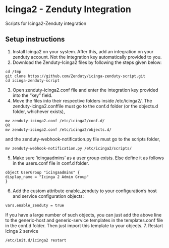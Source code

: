 # Icinga2 - Zenduty Integration
Scripts for Icinga2-Zenduty integration

## Setup instructions 
1. Install Icinga2 on your system. After this, add an integration on your zenduty account. Not the integration key automatically provided to you.
2. Download the Zenduty-Icinga2  files by following the steps given below:
```
cd /tmp
git clone https://github.com/Zenduty/icinga-zenduty-script.git
cd icinga-zenduty-script
```
3. Open zenduty-icinga2.conf file and enter the integration key provided into the “key” field.
4. Move the files into their respective folders inside /etc/icinga2/. The zenduty-icinga2.conffile must go to the conf.d folder (or the objects.d folder, whichever exists),
```
mv zenduty-icinga2.conf /etc/icinga2/conf.d/
OR
mv zenduty-icinga2.conf /etc/icinga2/objects.d/
```
and the zenduty-webhook-notification.py file must go to the scripts folder,
```
mv zenduty-webhook-notification.py /etc/icinga2/scripts/
```
5. Make sure ‘icingaadmins’ as a user group exists. Else define it as follows in the users.conf file in conf.d  folder.
```
object UserGroup "icingaadmins" { 
display_name = "Icinga 2 Admin Group"
}
```
6. Add the custom attribute enable_zenduty to your configuration’s host and service configuration objects: 
```
vars.enable_zenduty = true
```
If you have a large number of such objects, you can just add the above line to the generic-host and generic-service templates in the templates.conf file in the conf.d folder. Then just import this template to your objects.
7. Restart Icinga 2 service
```
/etc/init.d/icinga2 restart
```

